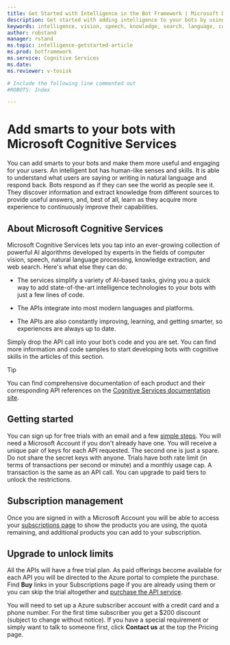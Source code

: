 ```yaml
---
title: Get Started with Intelligence in the Bot Framework | Microsoft Docs
description: Get started with adding intelligence to your bots by using Microsoft Cognitive Services.
keywords: intelligence, vision, speech, knowledge, search, language, cognitive
author: robstand
manager: rstand
ms.topic: intelligence-getstarted-article
ms.prod: botframework
ms.service: Cognitive Services
ms.date:
ms.reviewer: v-tosisk

# Include the following line commented out
#ROBOTS: Index

---
```



# Add smarts to your bots with Microsoft Cognitive Services

You can add smarts to your bots and make them more useful and engaging for your users. An intelligent bot has human-like senses and skills. It is able to understand what users are saying or writing in natural language and respond back. Bots respond as if they can see the world as people see it. They discover information and extract knowledge from different sources to provide useful answers, and, best of all, learn as they acquire more experience to continuously improve their capabilities. 


## About Microsoft Cognitive Services
Microsoft Cognitive Services lets you tap into an ever-growing collection of powerful AI algorithms developed by experts in the fields of computer vision, speech, natural language processing, knowledge extraction, and web search. Here's what else they can do.

* The services simplify a variety of AI-based tasks, giving you a quick way to add state-of-the-art intelligence technologies to your bots with just a few lines of code. 

* The APIs integrate into most modern languages and platforms. 

* The APIs are also constantly improving, learning, and getting smarter, so experiences are always up to date. 

Simply drop the API call into your bot’s code and you are set. You can find more information and code samples to start developing bots with cognitive skills in the articles of this section.

> [!TIP]
> You can find comprehensive documentation of each product and their corresponding API references on the <a href="https://www.microsoft.com/cognitive-services/en-us/documentation" target="_blank">Cognitive Services documentation site</a>.

## Getting started
You can sign up for free trials with an email and a few <a href="https://www.microsoft.com/cognitive-services/en-us/sign-up" target="_blank">simple steps</a>. You will need a Microsoft Account if you don't already have one. You will receive a unique pair of keys for each API requested. The second one is just a spare. Do not share the secret keys with anyone. Trials have both rate limit (in terms of transactions per second or minute) and a monthly usage cap. A transaction is the same as an API call. You can upgrade to paid tiers to unlock the restrictions.

## Subscription management
Once you are signed in with a Microsoft Account you will be able to access your <a href="https://www.microsoft.com/cognitive-services/en-us/subscriptions" target="_blank">subscriptions page</a> to show the products you are using, the quota remaining, and additional products you can add to your subscription.

## Upgrade to unlock limits
All the APIs will have a free trial plan. As paid offerings become available for each API you will be directed to the Azure portal to complete the purchase. Find **Buy** links in your Subscriptions page if you are already using them or you can skip the trial altogether and <a href="https://www.microsoft.com/cognitive-services/en-us/pricing" target="_blank">purchase the API service</a>. 

You will need to set up a Azure subscriber account with a credit card and a phone number. For the first time subscriber you get a $200 discount (subject to change without notice). If you have a special requirement or simply want to talk to someone first, click **Contact us** at the top the Pricing page.

